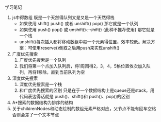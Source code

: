 学习笔记
1. js中得数组 既是一个天然得队列又是又是一个天然得栈
    + 如果使用 shift() push() 或者 unshift() pop() 那它就是一个队列
    + 如果使用 push() pop() 或 ~~unshift()、shift()~~ {此种不推荐使用} 那它就是一个栈 
    + unshift()每次插入都将移动数组中每一个元素得位置，效率较低。解决方案：可使用reserve()倒叙之后用push来实现unshift()
2. 广度优先搜索
    1. 广度优先搜索是一个队列
    2. 我们将第一个点加入队列后，将1周围得2，3，4，5格位置依次加入队列，再将1移除，直到当前队列为空
3. 深度优先搜索
    1. 深度优先搜索是一个栈
    2. 和广度优先搜索的区别 只是在于一个数据结构上是queue还是stack，用代码表达得话就是 push()、shift()和 push()、pop()的区别
4. A*搜索的数据结构为排序的结构
5. 关于childrenNodes和动态绘制的数组元素严格对应，父节点不能有回车空格否则会差了一个文本节点